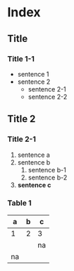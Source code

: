 # Index

## Title

### Title 1-1

- sentence 1
- sentence 2
    - sentence 2-1
    - sentence 2-2

## Title 2

### Title 2-1

1. sentence a
1. sentence b
    1. sentence b-1
    1. sentence b-2
1. **sentence c**

### Table 1

|a|b|c|
|-|-|-|
|1|2|3|
| | |na|
|na|||

